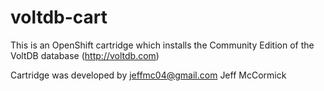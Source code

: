 voltdb-cart
=============================
This is an OpenShift cartridge which installs the Community Edition of
the VoltDB database (http://voltdb.com) 

Cartridge was developed by jeffmc04@gmail.com  Jeff McCormick
